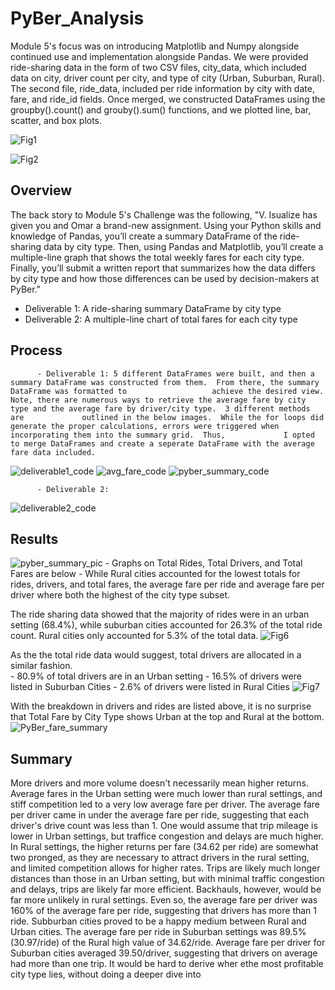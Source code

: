 # PyBer_Analysis
Module 5's focus was on introducing Matplotlib and Numpy alongside continued use and implementation alongside Pandas.  We were provided ride-sharing data in the form of two CSV files, city_data, which included data on city, driver count per city, and type of city (Urban, Suburban, Rural).  The second file, ride_data, included per ride information by city with date, fare, and ride_id fields.  Once merged, we constructed DataFrames using the groupby().count() and grouby().sum() functions, and we plotted line, bar, scatter, and box plots.
          
![Fig1](https://user-images.githubusercontent.com/88443672/133950993-9e9bbb90-8a34-4208-ae09-29f196117501.png)

![Fig2](https://user-images.githubusercontent.com/88443672/133950848-72876feb-2a21-4d4d-a329-a30f3ca8e771.png)


## Overview
The back story to Module 5's Challenge was the following, "V. Isualize has given you and Omar a brand-new assignment. Using your Python skills and knowledge of Pandas, you’ll create a summary DataFrame of the ride-sharing data by city type. Then, using Pandas and Matplotlib, you’ll create a multiple-line graph that shows the total weekly fares for each city type. Finally, you’ll submit a written report that summarizes how the data differs by city type and how those differences can be used by decision-makers at PyBer."
  - Deliverable 1: A ride-sharing summary DataFrame by city type
  - Deliverable 2: A multiple-line chart of total fares for each city type

## Process
          - Deliverable 1: 5 different DataFrames were built, and then a summary DataFrame was constructed from them.  From there, the summary DataFrame was formatted to                   achieve the desired view.  Note, there are numerous ways to retrieve the average fare by city type and the average fare by driver/city type.  3 different methods are             outlined in the below images.  While the for loops did generate the proper calculations, errors were triggered when incorporating them into the summary grid.  Thus,             I opted to merge DataFrames and create a seperate DataFrame with the average fare data included.

![deliverable1_code](https://user-images.githubusercontent.com/88443672/133951388-f4e98237-8ece-4316-b50e-257d895b7528.png)
![avg_fare_code](https://user-images.githubusercontent.com/88443672/133951394-9ad0afcd-6bd3-42e5-b10d-bf75093c255e.png)
![pyber_summary_code](https://user-images.githubusercontent.com/88443672/133951396-2866976f-27f3-4ca1-8d7a-d01a3211bf68.png)

          - Deliverable 2:
          
![deliverable2_code](https://user-images.githubusercontent.com/88443672/133951694-b71dc7a0-f662-4162-9144-10b38c81c216.png)
          

## Results
![pyber_summary_pic](https://user-images.githubusercontent.com/88443672/133951848-c635dcf2-19c0-4d5b-ac68-7b4875328180.png)
          - Graphs on Total Rides, Total Drivers, and Total Fares are below
          - While Rural cities accounted for the lowest totals for rides, drivers, and total fares, the average fare per ride and average fare per driver where both the highest             of the city type subset.

The ride sharing data showed that the majority of rides were in an urban setting (68.4%), while suburban cities accounted for 26.3% of the total ride count.  Rural cities only accounted for 5.3% of the total data.
![Fig6](https://user-images.githubusercontent.com/88443672/133951019-75311c65-6a69-483f-aeb5-58002fb610eb.png)

As the the total ride data would suggest, total drivers are allocated in a similar fashion.  
          - 80.9% of total drivers are in an Urban setting
          - 16.5% of drivers were listed in Suburban Cities
          - 2.6% of drivers were listed in Rural Cities
![Fig7](https://user-images.githubusercontent.com/88443672/133951021-a58a69a9-784a-4430-9a8e-385dcdf113fb.png)

With the breakdown in drivers and rides are listed above, it is no surprise that Total Fare by City Type shows Urban at the top and Rural at the bottom.
![PyBer_fare_summary](https://user-images.githubusercontent.com/88443672/133951026-ddada471-e518-41f0-90c0-3f6e437f6eb2.png)


## Summary
More drivers and more volume doesn't necessarily mean higher returns.  Average fares in the Urban setting were much lower than rural settings, and stiff competition led to a very low average fare per driver.  The average fare per driver came in under the average fare per ride, suggesting that each driver's drive count was less than 1.  One would assume that trip mileage is lower in Urban settings, but traffice congestion and delays are much higher.  In Rural settings, the higher returns per fare (34.62 per ride) are somewhat two pronged, as they are necessary to attract drivers in the rural setting, and limited competition allows for higher rates.  Trips are likely much longer distances than those in an Urban setting, but with minimal traffic congestion and delays, trips are likely far more efficient.  Backhauls, however, would be far more unlikely in rural settings.  Even so, the average fare per driver was 160% of the average fare per ride, suggesting that drivers has more than 1 ride.  Subburban cities proved to be a happy medium between Rural and Urban cities.  The average fare per ride in Suburban settings was 89.5% (30.97/ride) of the Rural high value of 34.62/ride.  Average fare per driver for Suburban cities averaged 39.50/driver, suggesting that drivers on average had more than one trip.  It would be hard to derive wher ethe most profitable city type lies, without doing a deeper dive into 
